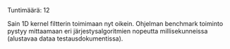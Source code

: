 Tuntimäärä: 12

Sain 1D kernel filtterin toimimaan nyt oikein. 
Ohjelman benchmark toiminto pystyy mittaamaan eri järjestysalgoritmien nopeutta millisekunneissa (alustavaa dataa testausdokumentissa).

